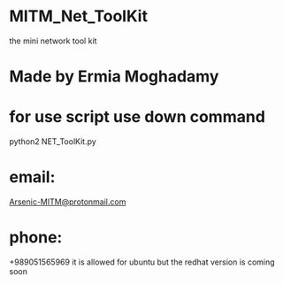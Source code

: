 # MITM_Net_ToolKit
the mini network tool kit
# Made by Ermia Moghadamy
# for use script use down command
python2 NET_ToolKit.py
# email:
Arsenic-MITM@protonmail.com
# phone:
+989051565969
it is allowed for ubuntu but the redhat version is coming soon

